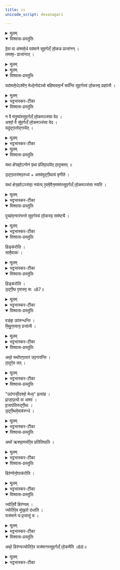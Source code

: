 ```yaml
---
title: २२
unicode_script: devanagari

---
```

<details><summary>मूलम्</summary>

दे॒वा वा अ॑श्वमे॒धे पव॑माने ।  
सु॒व॒र्गल्ँ लो॒कन्न प्राजा॑नन् ।  
</details>

<details open><summary>विश्वास-प्रस्तुतिः</summary>

दे॒वा वा अ॑श्वमे॒धे पव॑माने  सुव॒र्गल्ँ लो॒कन्न प्राजा॑नन् ।  
तमश्व॒ᳶ प्राजा॑नात् ।  
</details>

<details><summary>मूलम्</summary>

दे॒वा वा अ॑श्वमे॒धे पव॑माने  सुव॒र्गल्ँ लो॒कन्न प्राजा॑नन् ।  
तमश्व॒ᳶ प्राजा॑नात् ।  
</details>


<details><summary>मूलम्</summary>

यद॑श्वमे॒धेऽश्वे॑न॒ मेध्ये॒नोद॑ञ्चो बहिष्पवमा॒नँ सर्प॑न्ति सु॒व॒र्गस्य॑ लो॒कस्य॒ प्रज्ञा॑त्यै ।  
</details>

<details open><summary>विश्वास-प्रस्तुतिः</summary>

यद॑श्वमे॒धेऽश्वे॑न॒ मेध्ये॒नोद॑ञ्चो बहिष्पवमा॒नँ सर्प॑न्ति  सुव॒र्गस्य॑ लो॒कस्य॒ प्रज्ञा॑त्यै ।  
</details>

<details><summary>मूलम्</summary>

यद॑श्वमे॒धेऽश्वे॑न॒ मेध्ये॒नोद॑ञ्चो बहिष्पवमा॒नँ सर्प॑न्ति  सुव॒र्गस्य॑ लो॒कस्य॒ प्रज्ञा॑त्यै ।  
</details>

<details><summary>भट्टभास्कर-टीका</summary>

1देवा वा अश्वमेध इत्यादि ॥ बहिष्पवमाने स्वर्गं लोकं नाजानन् देवाः स्वर्गसाधनमस्य रूपं नाजानन् इत्यर्थः । अश्वस्तु तं प्राजानाम् तस्मात् अश्वेन सह अश्ववालमन्वारभ्य उदञ्चः सर्पन्ति बहिष्पवमानं तत्स्वर्गस्य प्रज्ञानाय भवति ॥
</details>

<details open><summary>विश्वास-प्रस्तुतिः</summary>

न वै म॑नु॒ष्य॑स्सुव॒र्गल्ँ लो॒कमञ्ज॑सा वेद ।  
अश्वो॒ वै सु॑व॒र्गल्ँ लो॒कमञ्ज॑सा वेद ।  
यदु॑द्गा॒तोद्गाये॑त् ।  
</details>

<details><summary>मूलम्</summary>

न वै म॑नु॒ष्य॑स्सुव॒र्गल्ँ लो॒कमञ्ज॑सा वेद ।  
अश्वो॒ वै सु॑व॒र्गल्ँ लो॒कमञ्ज॑सा वेद ।  
यदु॑द्गा॒तोद्गाये॑त् ।  
</details>

<details><summary>भट्टभास्कर-टीका</summary>

2न वा इत्यादि ॥ गतम् । अञ्जसा आर्जवेन । अक्षेत्रज्ञः क्षेत्राभियोगरहितः, स यथा अन्येन अनृजुना मार्गेण प्रतिपादयेत् अमार्गेण प्रस्थापयेत् क्लेशयति इष्टदेशं न प्रापयति तुल्यं तत् यत् बहिष्पवमानक्षेत्रे स्वगमार्गज्ञानविधुरो मनुष्य उद्गाता उद्गायेत्, तस्मान्मनुष्यमुद्गातारमपरुद्ध्य निर्वास्य अश्वं वृणीते उद्गीथाय उद्गातृकार्यार्थम् । औणादिकः थप्रत्ययः ।  
</details>


<details><summary>मूलम्</summary>

यथा क्षे॑त्रज्ञो॒ऽन्येन॑ प॒था प्र॑तिपा॒दये॑त् ।  
ता॒दृक्तत् ॥86॥  

उ॒द्गा॒तार॑मप॒रुध्य॑ ।  
अश्व॑मुद्गी॒थाय॑ वृणीते ।  

यथा॑ क्षेत्र॒ज्ञोऽञ्ज॑सा॒ नय॑ति ।  
ए॒वमे॒वैन॒मश्व॑स्सुव॒र्गल्ँ लो॒कमञ्ज॑सा नयति ।  

पुच्छ॑म॒न्वार॑भन्ते ।  
सु॒व॒र्गस्य॑ लो॒कस्य॒ सम॑ष्ट्यै ।  
</details>

<details open><summary>विश्वास-प्रस्तुतिः</summary>

यथा क्षे॑त्रज्ञो॒ऽन्येन॑ प॒था प्र॑तिपा॒दये॑त्  ता॒दृक्तत् ॥

उ॒द्गा॒तार॑मप॒रुध्य॑ + अश्व॑मुद्गी॒थाय॑ वृणीते ।  

यथा॑ क्षेत्र॒ज्ञोऽञ्ज॑सा॒ नय॑त्य् ए॒वमे॒वैन॒मश्व॑स्सुव॒र्गल्ँ लो॒कमञ्ज॑सा नयति ।  
</details>

<details><summary>मूलम्</summary>

यथा क्षे॑त्रज्ञो॒ऽन्येन॑ प॒था प्र॑तिपा॒दये॑त्  ता॒दृक्तत् ॥

उ॒द्गा॒तार॑मप॒रुध्य॑ + अश्व॑मुद्गी॒थाय॑ वृणीते ।  

यथा॑ क्षेत्र॒ज्ञोऽञ्ज॑सा॒ नय॑त्य् ए॒वमे॒वैन॒मश्व॑स्सुव॒र्गल्ँ लो॒कमञ्ज॑सा नयति ।  
</details>

<details><summary>भट्टभास्कर-टीका</summary>

यथेत्यादि । गतम् ।
</details>

<details open><summary>विश्वास-प्रस्तुतिः</summary>

पुच्छ॑म॒न्वार॑भन्ते  सुव॒र्गस्य॑ लो॒कस्य॒ सम॑ष्ट्यै ।  
</details>

<details><summary>मूलम्</summary>

पुच्छ॑म॒न्वार॑भन्ते  सुव॒र्गस्य॑ लो॒कस्य॒ सम॑ष्ट्यै ।  
</details>

<details><summary>भट्टभास्कर-टीका</summary>

समष्ट्यै ऋजुमार्गज्ञत्वादश्वस्य सम्यक् स्वर्गावाप्त्यै भवति ॥
</details>

<details open><summary>विश्वास-प्रस्तुतिः</summary>

हिङ्क॑रोति ।  
सामै॒वाकः॑ ।  
</details>

<details><summary>मूलम्</summary>

हिङ्क॑रोति ।  
सामै॒वाकः॑ ।  
</details>

<details><summary>भट्टभास्कर-टीका</summary>

3हिं करोतीति ॥ 'वडबा उपरुन्धन्ति' इति वक्ष्यति ता दृष्ट्वा यदश्वो हिं करोति हर्षेणाभिहिंकरोति सामैवैतत्करोति गानस्थानीयो हिंकारः ।  
</details>

<details open><summary>विश्वास-प्रस्तुतिः</summary>

हिङ्क॑रोति ।  
उ॒द्गी॒थ ए॒वास्य॒ सः ॥87॥  
</details>

<details><summary>मूलम्</summary>

हिङ्क॑रोति ।  
उ॒द्गी॒थ ए॒वास्य॒ सः ॥87॥  
</details>

<details><summary>भट्टभास्कर-टीका</summary>

हिं करोतीति । परिगानादिसामव्यावृत्त्यर्थं पुनर्वचनम् । अस्य उद्गातृत्वेन वृतस्य उद्गीथः उद्गानस्थानीय एव हिंकारः ।  
</details>

<details open><summary>विश्वास-प्रस्तुतिः</summary>

वड॑बा॒ उप॑रुन्धन्ति ।  
मि॒थु॒न॒त्वाय॒ प्रजा॑त्यै ।  
</details>

<details><summary>मूलम्</summary>

वड॑बा॒ उप॑रुन्धन्ति ।  
मि॒थु॒न॒त्वाय॒ प्रजा॑त्यै ।  
</details>

<details><summary>भट्टभास्कर-टीका</summary>

वडबा अश्वस्त्रियः उपरुन्धन्ति अश्वस्य समीपे दृष्टिपथे स्थापयन्ति मिथुनत्वाय मिथुनीभावाय, प्रजात्यर्थं च तद्भवति ।  
</details>

<details open><summary>विश्वास-प्रस्तुतिः</summary>

अथो॒ यथो॑पगा॒तार॑ उप॒गाय॑न्ति ।  
ता॒दृगे॒व तत् ।  
</details>

<details><summary>मूलम्</summary>

अथो॒ यथो॑पगा॒तार॑ उप॒गाय॑न्ति ।  
ता॒दृगे॒व तत् ।  
</details>

<details><summary>भट्टभास्कर-टीका</summary>

अथो अपि उपरुद्धबडबा अश्वस्य हिंकारं श्रुत्वा यत् प्रत्यभिहिंकुर्वन्ति तदुद्गातॄणामुपगानस्थानीयम् ॥
</details>

<details open><summary>विश्वास-प्रस्तुतिः</summary>

"उद॑गासी॒दश्वो॒ मेध्य॒" इत्या॑ह ।  
प्रा॒जा॒प॒त्यो वा अश्वः॑ ।  
प्र॒जाप॑तिरुद्गी॒थः ।  
उ॒द्गी॒थमे॒वाव॑रुन्धे ।  
</details>

<details><summary>मूलम्</summary>

"उद॑गासी॒दश्वो॒ मेध्य॒" इत्या॑ह ।  
प्रा॒जा॒प॒त्यो वा अश्वः॑ ।  
प्र॒जाप॑तिरुद्गी॒थः ।  
उ॒द्गी॒थमे॒वाव॑रुन्धे ।  
</details>

<details><summary>भट्टभास्कर-टीका</summary>

4उदगासीदिति ॥ अयमश्वो मेधार्ह उदगासीत् उद्गानमकार्षीदिति हिंकारानन्तरमाह । 'यमरमनम' इति सक् । अश्वः प्राजापत्यः तद्देवत्यः उद्गीथः स्वयं प्रजापतिरेव लोकवृद्धिहेतुत्वात्, तस्मात् अश्वस्योदगासीदिति वचनेन प्राजापत्यात्मकमुद्गीथमवरुन्धे ।  
</details>

<details open><summary>विश्वास-प्रस्तुतिः</summary>

अथो॑ ऋक्सा॒मयो॑रे॒व प्रति॑तिष्ठति ।  
</details>

<details><summary>मूलम्</summary>

अथो॑ ऋक्सा॒मयो॑रे॒व प्रति॑तिष्ठति ।  
</details>

<details><summary>भट्टभास्कर-टीका</summary>

अथो अपिच ऋक्सामयोः सर्वासु ऋक्सामसु च प्रतिष्ठितो भवति यजमानः प्राजापत्योद्गीथलाभात् ॥
</details>

<details open><summary>विश्वास-प्रस्तुतिः</summary>

हिर॑ण्येनो॒पाक॑रोति ।  
</details>

<details><summary>मूलम्</summary>

हिर॑ण्येनो॒पाक॑रोति ।  
</details>

<details><summary>भट्टभास्कर-टीका</summary>

5हिरण्येनेति ॥ बहिस्स्थानस्थितहिरण्येन स्तोत्रमुपाकरोति आरम्भयति ।
</details>

<details open><summary>विश्वास-प्रस्तुतिः</summary>

ज्योति॒र्वै हिर॑ण्यम् ।  
ज्योति॑रे॒व मु॑ख॒तो द॑धाति ।  
यज॑माने च प्र॒जासु॑ च ।  
</details>

<details><summary>मूलम्</summary>

ज्योति॒र्वै हिर॑ण्यम् ।  
ज्योति॑रे॒व मु॑ख॒तो द॑धाति ।  
यज॑माने च प्र॒जासु॑ च ।  
</details>

<details><summary>भट्टभास्कर-टीका</summary>

मुखतः आरम्भतः प्रभृति यजमाने प्रजासु च ज्योतिर्दधाति ।  
</details>

<details open><summary>विश्वास-प्रस्तुतिः</summary>

अथो॒ हिर॑ण्यज्योतिरे॒व यज॑मानस्सुव॒र्गल्ँ लो॒कमे॑ति ॥88॥  
</details>

<details><summary>मूलम्</summary>

अथो॒ हिर॑ण्यज्योतिरे॒व यज॑मानस्सुव॒र्गल्ँ लो॒कमे॑ति ॥88॥  
</details>

<details><summary>भट्टभास्कर-टीका</summary>

अपि च यजमानो हिरण्यज्योतिः हिरण्यसदृशज्योतिः हितरमणीगीयज्योतिर्वा स्वर्गं गच्छति ॥


इति तृतीये अष्टमे अश्वमेधे द्वाविंशोऽनुवाकः ॥  

</details>
